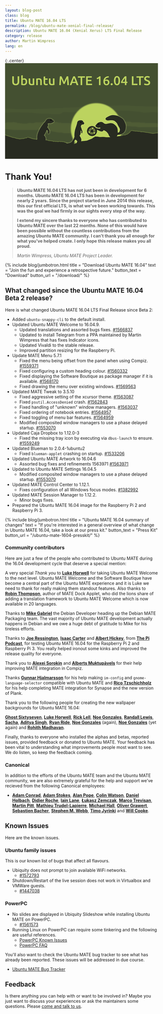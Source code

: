 ```yaml
---
layout: blog-post
class: blog
title: Ubuntu MATE 16.04 LTS
permalink: /blog/ubuntu-mate-xenial-final-release/
description: Ubuntu MATE 16.04 (Xenial Xerus) LTS Final Release
category: release
author: Martin Wimpress
lang: en
---
```


{:.center}
![Ubuntu MATE 16.04 LTS Final Release](/images/blog/ubuntu-mate-1604-final.png)

# Thank You!

> **Ubuntu MATE 16.04 LTS has not just been in development for 6 months. Ubuntu
> MATE 16.04 LTS has been in development for nearly 2 years. Since the project
> started in June 2014 this release, this our first official LTS, is what we've
> been working towards. This was the goal we had firmly in our sights every step
> of the way.**
>
> **I extend my sincere thanks to everyone who has contributed to Ubuntu MATE over
> the last 22 months. None of this would have been possible without the
> countless contributions from the amazing Ubuntu MATE community. I can't thank
> you all enough for what you've helped create. I only hope this release makes
> you all proud.**
>
> *Martin Wimpress, Ubuntu MATE Project Leader.*

{% include blog/jumbotron.html
    title = "Download Ubuntu MATE 16.04"
    text = "Join the fun and experience a retrospective future."
    button_text = "Download"
    button_url = "/download/"
%}

## What changed since the Ubuntu MATE 16.04 Beta 2 release?

Here is what changed Ubuntu MATE 16.04 LTS Final Release since Beta 2:

  * Added `ubuntu-snappy-cli` to the default install.
  * Updated Ubuntu MATE Welcome to 16.04.9.
    * Updated translations and assorted bugs fixes. [#1566837](https://bugs.launchpad.net/bugs/1566837)
    * Updated to install Telegram from a PPA maintained by Martin Wimpress that has fixes Indicator icons.
    * Updated Vivaldi to the stable release.
    * Improved partition resizing for the Raspberry Pi.
  * Update MATE Menu 5.7.1
    * Fixed the menu being offset from the panel when using Compiz. [#1559371](https://bugs.launchpad.net/bugs/1559371)
    * Fixed configuring a custom heading colour. [#1560332](https://bugs.launchpad.net/bugs/1560332)
    - Fixed displaying the Software Boutique as package manager if it is available. [#1568170](https://bugs.launchpad.net/bugs/1568170)
    - Fixed drawing the menu over existing windows. [#1569563](https://bugs.launchpad.net/bugs/1569563)
  * Updated MATE Tweak to 3.5.10
    * Fixed aggressive setting of the xcursor theme. [#1563087](https://bugs.launchpad.net/bugs/1563087)
    * Fixed `psutil.AccessDenied` crash. [#1562843](https://bugs.launchpad.net/bugs/1562843)
    * Fixed handling of "unknown" window managers. [#1563037](https://bugs.launchpad.net/bugs/1563037)
    * Fixed ordering of notebook entries. [#1564957](https://bugs.launchpad.net/bugs/1564957)
    * Fixed toggling of menu bar features. [#1564959](https://bugs.launchpad.net/bugs/1564959)
    * Modified composited window managers to use a phase delayed startup. [#1553070](https://bugs.launchpad.net/bugs/1553070)
  * Updated Caja Dropbox to 1.12.0-3
    * Fixed the missing tray icon by executing via `dbus-launch` to ensure. [#1559249](https://bugs.launchpad.net/bugs/1559249)
  * Updated Blueman to 2.0.4-1ubuntu2
    * Fixed `blueman-applet` crashing on startup. [#1533206](https://bugs.launchpad.net/bugs/1533206)
  * Updated Ubuntu MATE Artwork to 16.04.6
    * Assorted bug fixes and refinements 1563971 [#1563971](https://bugs.launchpad.net/bugs/1563971)
  * Updated to Ubuntu MATE Settings 16.04.5
    * Modified composited window managers to use a phase delayed startup. [#1553070](https://bugs.launchpad.net/bugs/1553070)
  * Updated MATE Control Center to 1.12.1.
    * Fixes configuration of all Windows focus modes. [#1382992](https://bugs.launchpad.net/bugs/1382992)
  * Updated MATE Session Manager to 1.12.2.
    * Minor bugs fixes.
  * Prepared the Ubuntu MATE 16.04 image for the Raspberry Pi 2 and Raspberry Pi 3.

{% include blog/jumbotron.html
    title = "Ubuntu MATE 16.04 summary of changes"
    text = "If you're interested in a general overview of what change in Ubuntu MATE 16.04, take a look at our press kit."
    button_text = "Press Kit"
    button_url = "/ubuntu-mate-1604-presskit/"
%}

### Community contributors

Here are just a few of the people who contributed to Ubuntu MATE during the
16.04 development cycle that deserve a special mention:

A very special *Thank you* to **[Luke
Horwell](https://ubuntu-mate.community/users/lah7/)** for taking Ubuntu
MATE Welcome to the next level. Ubuntu MATE Welcome and the Software
Boutique have become a central part of the Ubuntu MATE experience and
it is Luke we need to thank for really making them standout features.
Also thanks to **[Robin Thompson](https://github.com/robint99)**,
author of MATE Dock Applet, who did the lions share of adding a
translation framework to Ubuntu MATE Welcome which is now available in
20 languages.

Thanks to **[Mike Gabriel](https://sunweavers.net/blog/)** the Debian
Developer heading up the Debian MATE Packaging team. The vast majority
of Ubuntu MATE development actually happens in Debian and we owe a huge
debt of gratitude to Mike for his tireless efforts.

Thanks to **[Joe Ressington](http://joeress.com/about)**, **[Isaac
Carter](http://twitter.com/stupidcoder)** and **[Albert
Hickey](http://plus.google.com/+Winkleink)**, from **[The Pi
Podcast](http://thepipodcast.com/)**, for testing Ubuntu MATE 16.04 for
the Raspberry Pi 2 and Raspberry Pi 3. You really helped ironout some
kinks and improved the release quality for everyone.

Thank you to **[Alexei
Sorokin](https://build.opensuse.org/user/show/XRevan86)** and **[Alberts
Muktupāvels](https://launchpad.net/~albertsmuktupavels)** for their help
improving MATE integration in Compiz.

Thanks **[Gunnar Hjalmarsson](https://launchpad.net/~gunnarhj)** for
his help making `im-config` and `gnome-language-selector` compatible
with Ubuntu MATE and **[Rico
Tzschichholz](https://launchpad.net/~ricotz)** for his help completing
MATE integration for Synapse and the new version of Plank.

Thank you to the following people for creating the new wallpaper
backgrounds for Ubuntu MATE 16.04:

**[Ghost Sixtyseven](https://www.youtube.com/channel/UCglkWuyZDppWD2BVsyI4r3A)**,
**[Luke Horwell](https://ubuntu-mate.community/t/wallpaper-the-materix/3107)**,
**[Rick Lell](https://ubuntu-mate.community/t/wallpaper-ubuntu-mate-greyscaled-wood/3199)**,
**[Noe Gonzales](https://ubuntu-mate.community/t/sky-high-wallpaper-photos-licensed-cc-by-sa/3433)**,
**[Randall Lewis](https://ubuntu-mate.community/t/wallpaper-solar-systemate-4-flavors-1920x1080/3354)**,
**[Sacha](https://ubuntu-mate.community/t/wallpaper-some-parrots-and-an-island/3450)**,
**[Aditya Singh](https://ubuntu-mate.community/t/mate-wallpapers/3048)**,
**[Ryan Ride](https://ubuntu-mate.community/t/heres-my-first-all-original-wallpaper/597)**,
**[Noe Gonzales](https://ubuntu-mate.community/t/wallpaper-city-chill/2899)** (again),
**[Noe Gonzales](https://ubuntu-mate.community/t/wallpaper-beach-vibes/2900)** (yet again) and
**[Rohith Madhavan](https://ubuntu-mate.community/t/ubuntu-mate-wallpapers/965/8)**.

Finally, thanks to everyone who installed the alphas and betas, reported issues,
provided feedback or donated to Ubuntu MATE. Your feedback has been vital to
understanding what improvements people most want to see. We do listen, so keep the
feedback coming.

### Canonical

In addition to the efforts of the Ubuntu MATE team and the Ubuntu MATE
community, we are also extremely grateful for the help and support we've
recieved from the following Canonical employees:

  * **[Adam Conrad](https://launchpad.net/~adconrad)**,
 **[Adam Stokes](https://launchpad.net/~adam-stokes)**,
 **[Alan Pope](https://launchpad.net/~popey)**,
 **[Colin Watson](https://launchpad.net/~cjwatson)**,
 **[Daniel Holbach](https://launchpad.net/~dholbach)**,
 **[Didier Roche](https://launchpad.net/~didrocks)**,
 **[Iain Lane](https://launchpad.net/~laney)**,
 **[Łukasz Zemczak](https://launchpad.net/~sil2100)**,
 **[Marco Trevisan](https://launchpad.net/~3v1n0)**,
 **[Martin Pitt](https://launchpad.net/~pitti)**,
 **[Mathieu Trudel-Lapierre](https://launchpad.net/~mathieu-tl)**,
 **[Michael Hall](https://launchpad.net/~mhall119)**,
 **[Oliver Grawert](https://launchpad.net/~ogra)**,
 **[Sebastien Bacher](https://launchpad.net/~seb128)**,
 **[Stephen M. Webb](https://launchpad.net/~bregma)**,
 **[Timo Jyrinki](https://launchpad.net/~timo-jyrinki)** and
 **[Will Cooke](https://launchpad.net/~willcooke)**.

## Known Issues

Here are the known issues.

### Ubuntu family issues

This is our known list of bugs that affect all flavours.

  * Ubiquity does not prompt to join available WiFi networks.
    * [#1572793](https://bugs.launchpad.net/bugs/1572793)
  * Shutdown/Restart of the live session does not work in Virtualbox and VMWare guests.
    * [#1447038](https://bugs.launchpad.net/bugs/1447038)

### PowerPC

  * No slides are displayed in Ubiquity Slideshow while installing Ubuntu MATE on PowerPC.
    * [#1561573](https://bugs.launchpad.net/bugs/1561573)
  * Running Linux on PowerPC can require some tinkering and the following are useful references.
    * [PowerPC Known Issues](https://wiki.ubuntu.com/PowerPCKnownIssues)
    * [PowerPC FAQ](https://wiki.ubuntu.com/PowerPCFAQ)

You'll also want to check the Ubuntu MATE bug tracker to see what has
already been reported. These issues will be addressed in due course.

  * [Ubuntu MATE Bug Tracker](https://bugs.launchpad.net/ubuntu-mate)

## Feedback

Is there anything you can help with or want to be involved in? Maybe you just
want to discuss your experiences or ask the maintainers some questions. Please
[come and talk to us](https://ubuntu-mate.community/).
